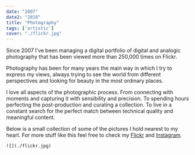 ```yaml
---
date: "2007"
date2: "2018"
title: "Photography"
tags: ['artistic']
cover: "./flickr.jpg"
---
```


Since 2007 I’ve been managing a digital portfolio of digital and analogic photography that has been viewed more than 250,000 times on Flickr.

Photography has been for many years the main way in which I try to express my views, always trying to see the world from different perspectives and looking for beauty in the most ordinary places. 

I love all aspects of the photographic process. From connecting with moments and capturing it with sensibility and precision. To spending hours perfecting the post-production and curating a collection. To live in a constant search for the perfect match between technical quality and meaningful content.

Below is a small collection of some of the pictures I hold nearest to my heart. For more stuff like this feel free to check my [Flickr](https://www.flickr.com/photos/helloninja) and [Instagram](https://instagram.com/cmdalbem).


```grid|1
![](./flickr.jpg)
```